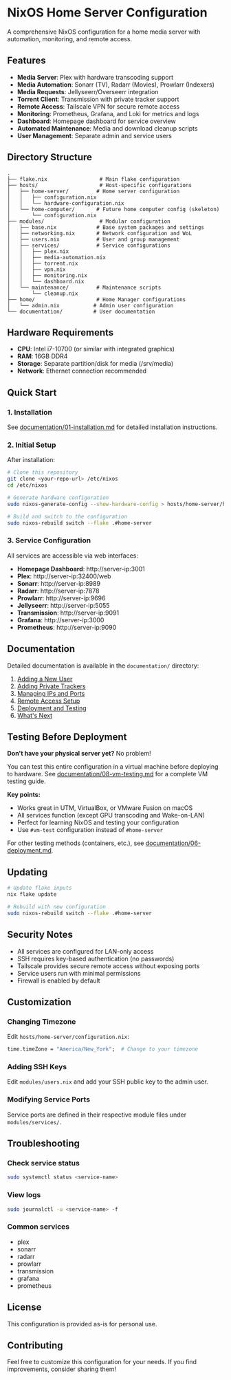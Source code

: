 # NixOS Home Server Configuration

A comprehensive NixOS configuration for a home media server with automation, monitoring, and remote access.

## Features

- **Media Server**: Plex with hardware transcoding support
- **Media Automation**: Sonarr (TV), Radarr (Movies), Prowlarr (Indexers)
- **Media Requests**: Jellyseerr/Overseerr integration
- **Torrent Client**: Transmission with private tracker support
- **Remote Access**: Tailscale VPN for secure remote access
- **Monitoring**: Prometheus, Grafana, and Loki for metrics and logs
- **Dashboard**: Homepage dashboard for service overview
- **Automated Maintenance**: Media and download cleanup scripts
- **User Management**: Separate admin and service users

## Directory Structure

```
.
├── flake.nix                 # Main flake configuration
├── hosts/                    # Host-specific configurations
│   ├── home-server/         # Home server configuration
│   │   ├── configuration.nix
│   │   └── hardware-configuration.nix
│   └── home-computer/       # Future home computer config (skeleton)
│       └── configuration.nix
├── modules/                  # Modular configuration
│   ├── base.nix             # Base system packages and settings
│   ├── networking.nix       # Network configuration and WoL
│   ├── users.nix            # User and group management
│   ├── services/            # Service configurations
│   │   ├── plex.nix
│   │   ├── media-automation.nix
│   │   ├── torrent.nix
│   │   ├── vpn.nix
│   │   ├── monitoring.nix
│   │   └── dashboard.nix
│   └── maintenance/         # Maintenance scripts
│       └── cleanup.nix
├── home/                    # Home Manager configurations
│   └── admin.nix           # Admin user configuration
└── documentation/          # User documentation
```

## Hardware Requirements

- **CPU**: Intel i7-10700 (or similar with integrated graphics)
- **RAM**: 16GB DDR4
- **Storage**: Separate partition/disk for media (/srv/media)
- **Network**: Ethernet connection recommended

## Quick Start

### 1. Installation

See [documentation/01-installation.md](documentation/01-installation.md) for detailed installation instructions.

### 2. Initial Setup

After installation:

```bash
# Clone this repository
git clone <your-repo-url> /etc/nixos
cd /etc/nixos

# Generate hardware configuration
sudo nixos-generate-config --show-hardware-config > hosts/home-server/hardware-configuration.nix

# Build and switch to the configuration
sudo nixos-rebuild switch --flake .#home-server
```

### 3. Service Configuration

All services are accessible via web interfaces:

- **Homepage Dashboard**: http://server-ip:3001
- **Plex**: http://server-ip:32400/web
- **Sonarr**: http://server-ip:8989
- **Radarr**: http://server-ip:7878
- **Prowlarr**: http://server-ip:9696
- **Jellyseerr**: http://server-ip:5055
- **Transmission**: http://server-ip:9091
- **Grafana**: http://server-ip:3000
- **Prometheus**: http://server-ip:9090

## Documentation

Detailed documentation is available in the `documentation/` directory:

1. [Adding a New User](documentation/02-user-management.md)
2. [Adding Private Trackers](documentation/03-private-trackers.md)
3. [Managing IPs and Ports](documentation/04-network-management.md)
4. [Remote Access Setup](documentation/05-remote-access.md)
5. [Deployment and Testing](documentation/06-deployment.md)
6. [What's Next](documentation/07-next-steps.md)

## Testing Before Deployment

**Don't have your physical server yet?** No problem!

You can test this entire configuration in a virtual machine before deploying to hardware. See [documentation/08-vm-testing.md](documentation/08-vm-testing.md) for a complete VM testing guide.

**Key points:**
- Works great in UTM, VirtualBox, or VMware Fusion on macOS
- All services function (except GPU transcoding and Wake-on-LAN)
- Perfect for learning NixOS and testing your configuration
- Use `#vm-test` configuration instead of `#home-server`

For other testing methods (containers, etc.), see [documentation/06-deployment.md](documentation/06-deployment.md).

## Updating

```bash
# Update flake inputs
nix flake update

# Rebuild with new configuration
sudo nixos-rebuild switch --flake .#home-server
```

## Security Notes

- All services are configured for LAN-only access
- SSH requires key-based authentication (no passwords)
- Tailscale provides secure remote access without exposing ports
- Service users run with minimal permissions
- Firewall is enabled by default

## Customization

### Changing Timezone

Edit `hosts/home-server/configuration.nix`:
```nix
time.timeZone = "America/New_York";  # Change to your timezone
```

### Adding SSH Keys

Edit `modules/users.nix` and add your SSH public key to the admin user.

### Modifying Service Ports

Service ports are defined in their respective module files under `modules/services/`.

## Troubleshooting

### Check service status
```bash
sudo systemctl status <service-name>
```

### View logs
```bash
sudo journalctl -u <service-name> -f
```

### Common services
- plex
- sonarr
- radarr
- prowlarr
- transmission
- grafana
- prometheus

## License

This configuration is provided as-is for personal use.

## Contributing

Feel free to customize this configuration for your needs. If you find improvements, consider sharing them!
